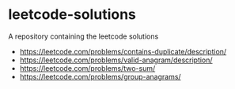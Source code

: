 # leetcode-solutions
A repository containing the leetcode solutions

- https://leetcode.com/problems/contains-duplicate/description/
- https://leetcode.com/problems/valid-anagram/description/
- https://leetcode.com/problems/two-sum/
- https://leetcode.com/problems/group-anagrams/
